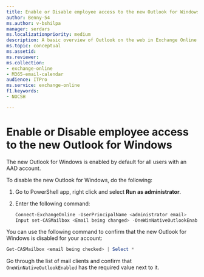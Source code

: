 ```yaml
---
title: Enable or Disable employee access to the new Outlook for Windows 
author: Benny-54
ms.author: v-bshilpa
manager: serdars
ms.localizationpriority: medium
description: A basic overview of Outlook on the web in Exchange Online.
ms.topic: conceptual
ms.assetid: 
ms.reviewer: 
ms.collection: 
- exchange-online
- M365-email-calendar
audience: ITPro
ms.service: exchange-online
f1.keywords:
- NOCSH

---
```


# Enable or Disable employee access to the new Outlook for Windows 

The new Outlook for Windows is enabled by default for all users with an AAD account. 

To disable the new Outlook for Windows, do the following:

 1. Go to PowerShell app, right click and select **Run as administrator**. 

 2. Enter the following command:
 
    ```PowerShell
    Connect-ExchangeOnline -UserPrincipalName <administrator email> 
    Input set-CASMailbox <Email being changed> -OneWinNativeOutlookEnabled <$true>  if  or <$false>
    ```

You can use the following command to confirm that the new Outlook for Windows is disabled for your account:  

```PowerShell
Get-CASMailbox <email being checked> | Select * 
```

Go through the list of mail clients and confirm that `OneWinNativeOutlookEnabled` has the required value next to it. 
